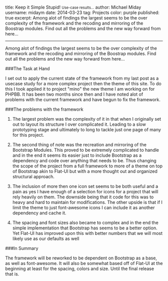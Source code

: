 title: Keep it Simple Stupid! <small>Use-case results...</small>
author: Michael Miday
username: midaym
date: 2014-03-23
tag: Projects
color: purple
published: true
excerpt: Among alot of findings the largest seems to be the over complexity of the framework and the recoding and mirroring of the Boostrap modules. Find out all the problems and the new way forward from here...

---

Among alot of findings the largest seems to be the over complexity of the framework and the recoding and mirroring of the Boostrap modules. Find out all the problems and the new way forward from here...

###The Task at Hand

I set out to apply the current state of the framework from my last post as a usecase study for a more complex project then the theme of this site. To do this I took applied it to project "mino" the new theme I am working on for PHPBB. It has been two months since then and I have noted alot of problems with the current framework and have begun to fix the framework.

###The problems with the framework

1. The largest problem was the complexity of it in that when I originally set out to layout its structure I over complicated it. Leading to a slow prototyping stage and ultimately to long to tackle just one page of many for this project.

2. The second thing of note was the recreation and mirroring of the Bootstrap Modules. This proved to be extremely complicated to handle and in the end it seems its easier just to include Bootstrap as a dependency and code over anything that needs to be. Thus changing the scope of the project from a full framework to more of a theme on top of Bootstrap akin to Flat-UI but with a more thought out and organized structural approach.

3. The inclusion of more then one icon set seems to be both useful and a pain as yes I have enough of a selection for icons for a project that will rely heavily on them. The downside being that it code for this was to heavy and hard to maintain for modifications. The other upside is that if I limit the theme to just font-awesome icons I can include it as another dependency and cache it.

4. The spacing and font sizes also became to complex and in the end the simple implementation that Bootstrap has seems to be a better option. Yet Flat-UI has improved upon this with better numbers that we will most likely use as our defaults as well

###In Summary

The framework will be reworked to be dependent on Bootstrap as a base, as well as font-awesome. It will also be somewhat based off of Flat-UI at the beginning at least for the spacing, colors and size. Until the final release that is.

